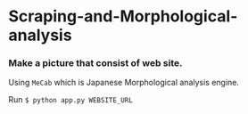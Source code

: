 # Scraping-and-Morphological-analysis

### Make a picture that consist of web site.
Using `MeCab` which is Japanese Morphological analysis engine.



Run
`$ python app.py WEBSITE_URL`
